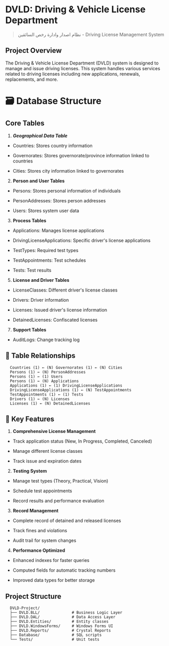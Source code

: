 # DVLD: Driving & Vehicle License Department

> نظام اصدار وادارة رخص السائقين - Driving License Management System
## Project Overview

The Driving & Vehicle License Department (DVLD) system is designed to manage and issue driving licenses. This system handles various services related to driving licenses including new applications, renewals, replacements, and more.

# 🗃️ Database Structure

## Core Tables

1. ***Geographical Data Table***
 
  - Countries: Stores country information
  
  - Governorates: Stores governorate/province information linked to countries
  
  - Cities: Stores city information linked to governorates

2. **Person and User Tables**
 
  - Persons: Stores personal information of individuals
  
  - PersonAddresses: Stores person addresses
  
  - Users: Stores system user data

3. **Process Tables**

  - Applications: Manages license applications
  
  - DrivingLicenseApplications: Specific driver's license applications
  
  - TestTypes: Required test types
  
  - TestAppointments: Test schedules
  
  - Tests: Test results

5. **License and Driver Tables**

  - LicenseClasses: Different driver's license classes
  
  - Drivers: Driver information
  
  - Licenses: Issued driver's license information
  
  - DetainedLicenses: Confiscated licenses

7. **Support Tables**

  - AuditLogs: Change tracking log

## 🔗 Table Relationships
```
  Countries (1) ← (N) Governorates (1) ← (N) Cities
  Persons (1) ← (N) PersonAddresses
  Persons (1) ← (1) Users
  Persons (1) ← (N) Applications
  Applications (1) ← (1) DrivingLicenseApplications
  DrivingLicenseApplications (1) ← (N) TestAppointments
  TestAppointments (1) ← (1) Tests
  Drivers (1) ← (N) Licenses
  Licenses (1) ← (N) DetainedLicenses
```
## 🎯 Key Features

1. **Comprehensive License Management**

  - Track application status (New, In Progress, Completed, Canceled)
  
  - Manage different license classes
  
  - Track issue and expiration dates

2. **Testing System**
 
  - Manage test types (Theory, Practical, Vision)
  
  - Schedule test appointments
  
  - Record results and performance evaluation

3. **Record Management**
 
  - Complete record of detained and released licenses
  
  - Track fines and violations
  
  - Audit trail for system changes

4. **Performance Optimized**
 
  - Enhanced indexes for faster queries
  
  - Computed fields for automatic tracking numbers
  
  - Improved data types for better storage


## Project Structure
```
  DVLD-Project/
  ├── DVLD.BLL/              # Business Logic Layer
  ├── DVLD.DAL/              # Data Access Layer
  ├── DVLD.Entities/         # Entity classes
  ├── DVLD.WindowsForms/     # Windows Forms UI
  ├── DVLD.Reports/          # Crystal Reports
  ├── Database/              # SQL scripts
  └── Tests/                 # Unit tests
```
